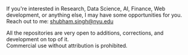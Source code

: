 If you're interested in Research, Data Science, AI, Finance, Web development, or anything else, I may have some opportunities for you. <br>
Reach out to me: shubham.singh@nyu.edu <br>

All the repositories are very open to additions, corrections, and development on top of it. <br> 
Commercial use without attribution is prohibited. 


